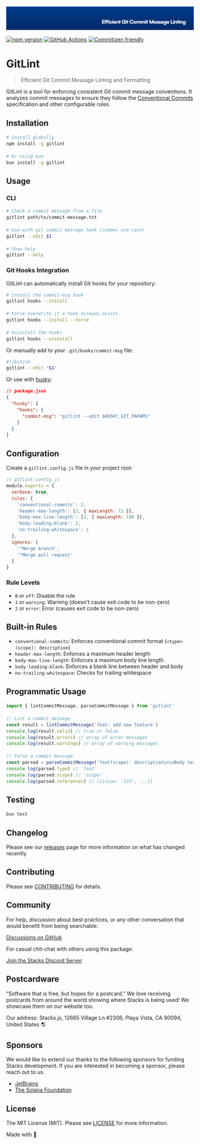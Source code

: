 <p align="center"><img src=".github/art/cover.jpg" alt="Social Card of this repo"></p>

[![npm version][npm-version-src]][npm-version-href]
[![GitHub Actions][github-actions-src]][github-actions-href]
[![Commitizen friendly](https://img.shields.io/badge/commitizen-friendly-brightgreen.svg)](http://commitizen.github.io/cz-cli/)
<!-- [![npm downloads][npm-downloads-src]][npm-downloads-href] -->
<!-- [![Codecov][codecov-src]][codecov-href] -->

# GitLint

> Efficient Git Commit Message Linting and Formatting

GitLint is a tool for enforcing consistent Git commit message conventions. It analyzes commit messages to ensure they follow the [Conventional Commits](https://www.conventionalcommits.org/) specification and other configurable rules.

## Installation

```bash
# Install globally
npm install -g gitlint

# Or using bun
bun install -g gitlint
```

## Usage

### CLI

```bash
# Check a commit message from a file
gitlint path/to/commit-message.txt

# Use with git commit message hook (common use case)
gitlint --edit $1

# Show help
gitlint --help
```

### Git Hooks Integration

GitLint can automatically install Git hooks for your repository:

```bash
# Install the commit-msg hook
gitlint hooks --install

# Force overwrite if a hook already exists
gitlint hooks --install --force

# Uninstall the hooks
gitlint hooks --uninstall
```

Or manually add to your `.git/hooks/commit-msg` file:

```bash
#!/bin/sh
gitlint --edit "$1"
```

Or use with [husky](https://github.com/typicode/husky):

```json
// package.json
{
  "husky": {
    "hooks": {
      "commit-msg": "gitlint --edit $HUSKY_GIT_PARAMS"
    }
  }
}
```

## Configuration

Create a `gitlint.config.js` file in your project root:

```js
// gitlint.config.js
module.exports = {
  verbose: true,
  rules: {
    'conventional-commits': 2,
    'header-max-length': [2, { maxLength: 72 }],
    'body-max-line-length': [2, { maxLength: 100 }],
    'body-leading-blank': 2,
    'no-trailing-whitespace': 1
  },
  ignores: [
    '^Merge branch',
    '^Merge pull request'
  ]
}
```

### Rule Levels

- `0` or `off`: Disable the rule
- `1` or `warning`: Warning (doesn't cause exit code to be non-zero)
- `2` or `error`: Error (causes exit code to be non-zero)

## Built-in Rules

- `conventional-commits`: Enforces conventional commit format (`<type>(scope): description`)
- `header-max-length`: Enforces a maximum header length
- `body-max-line-length`: Enforces a maximum body line length
- `body-leading-blank`: Enforces a blank line between header and body
- `no-trailing-whitespace`: Checks for trailing whitespace

## Programmatic Usage

```js
import { lintCommitMessage, parseCommitMessage } from 'gitlint'

// Lint a commit message
const result = lintCommitMessage('feat: add new feature')
console.log(result.valid) // true or false
console.log(result.errors) // array of error messages
console.log(result.warnings) // array of warning messages

// Parse a commit message
const parsed = parseCommitMessage('feat(scope): description\n\nBody text\n\nCloses #123')
console.log(parsed.type) // 'feat'
console.log(parsed.scope) // 'scope'
console.log(parsed.references) // [{issue: '123', ...}]
```

## Testing

```bash
bun test
```

## Changelog

Please see our [releases](https://github.com/stackjs/bun-gitlint/releases) page for more information on what has changed recently.

## Contributing

Please see [CONTRIBUTING](.github/CONTRIBUTING.md) for details.

## Community

For help, discussion about best practices, or any other conversation that would benefit from being searchable:

[Discussions on GitHub](https://github.com/stacksjs/gitlint/discussions)

For casual chit-chat with others using this package:

[Join the Stacks Discord Server](https://discord.gg/stacksjs)

## Postcardware

“Software that is free, but hopes for a postcard.” We love receiving postcards from around the world showing where Stacks is being used! We showcase them on our website too.

Our address: Stacks.js, 12665 Village Ln #2306, Playa Vista, CA 90094, United States 🌎

## Sponsors

We would like to extend our thanks to the following sponsors for funding Stacks development. If you are interested in becoming a sponsor, please reach out to us.

- [JetBrains](https://www.jetbrains.com/)
- [The Solana Foundation](https://solana.com/)

## License

The MIT License (MIT). Please see [LICENSE](LICENSE.md) for more information.

Made with 💙

<!-- Badges -->
[npm-version-src]: https://img.shields.io/npm/v/bun-gitlint?style=flat-square
[npm-version-href]: https://npmjs.com/package/bun-gitlint
[github-actions-src]: https://img.shields.io/github/actions/workflow/status/stacksjs/gitlint/ci.yml?style=flat-square&branch=main
[github-actions-href]: https://github.com/stacksjs/gitlint/actions?query=workflow%3Aci

<!-- [codecov-src]: https://img.shields.io/codecov/c/gh/stacksjs/gitlint/main?style=flat-square
[codecov-href]: https://codecov.io/gh/stacksjs/gitlint -->
